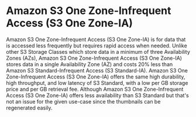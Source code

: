 # Amazon S3 One Zone-Infrequent Access (S3 One Zone-IA)

Amazon S3 One Zone-Infrequent Access (S3 One Zone-IA) is for data that is accessed less frequently but requires rapid access when needed. Unlike other S3 Storage Classes which store data in a minimum of three Availability Zones (AZs), Amazon S3 One Zone-Infrequent Access (S3 One Zone-IA) stores data in a single Availability Zone (AZ) and costs 20% less than Amazon S3 Standard-Infrequent Access (S3 Standard-IA). Amazon S3 One Zone-Infrequent Access (S3 One Zone-IA) offers the same high durability, high throughput, and low latency of S3 Standard, with a low per GB storage price and per GB retrieval fee. Although Amazon S3 One Zone-Infrequent Access (S3 One Zone-IA) offers less availability than S3 Standard but that's not an issue for the given use-case since the thumbnails can be regenerated easily.
